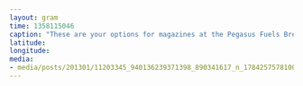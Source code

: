 ```yaml
---
layout: gram
time: 1358115046
caption: "These are your options for magazines at the Pegasus Fuels Break Shack."
latitude: 
longitude: 
media:
- media/posts/201301/11203345_940136239371398_890341617_n_17842575781000351.jpg
---
```

